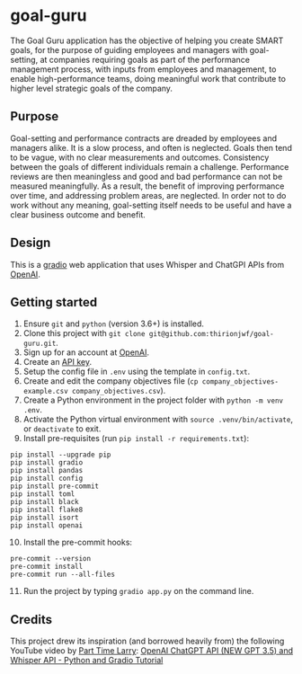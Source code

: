 # goal-guru

The Goal Guru application has the objective of helping you create SMART goals, for the purpose of guiding employees and managers with goal-setting, at companies requiring goals as part of the performance management process, with inputs from employees and management, to enable high-performance teams, doing meaningful work that contribute to higher level strategic goals of the company.

## Purpose
Goal-setting and performance contracts are dreaded by employees and managers alike. It is a slow process, and often is neglected. Goals then tend to be vague, with no clear measurements and outcomes. Consistency between the goals of different individuals remain a challenge. Performance reviews are then meaningless and good and bad performance can not be measured meaningfully. As a result, the benefit of improving performance over time, and addressing problem areas, are neglected. In order not to do work without any meaning, goal-setting itself needs to be useful and have a clear business outcome and benefit.

## Design
This is a [gradio](https://gradio.app/) web application that uses Whisper and ChatGPI APIs from [OpenAI](https://openai.com/).

## Getting started
1. Ensure `git` and `python` (version 3.6+) is installed.
2. Clone this project with `git clone git@github.com:thirionjwf/goal-guru.git`.
3. Sign up for an account at [OpenAI](https://platform.openai.com/).
4. Create an [API key](https://platform.openai.com/account/api-keys).
5. Setup the config file in `.env` using the template in `config.txt`.
6. Create and edit the company objectives file (`cp company_objectives-example.csv company_objectives.csv`).
7. Create a Python environment in the project folder with `python -m venv .env`.
8. Activate the Python virtual environment with `source .venv/bin/activate`, or `deactivate` to exit.
9. Install pre-requisites (run `pip install -r requirements.txt`):
```
pip install --upgrade pip
pip install gradio
pip install pandas
pip install config
pip install pre-commit
pip install toml
pip install black
pip install flake8
pip install isort
pip install openai
```
10. Install the pre-commit hooks:
```
pre-commit --version
pre-commit install
pre-commit run --all-files
```
11. Run the project by typing `gradio app.py` on the command line.

## Credits
This project drew its inspiration (and borrowed heavily from) the following YouTube video by [Part Time Larry](https://www.youtube.com/watch?v=Si0vFx_dJ5Y):
[OpenAI ChatGPT API (NEW GPT 3.5) and Whisper API - Python and Gradio Tutorial](https://youtu.be/Si0vFx_dJ5Y)
